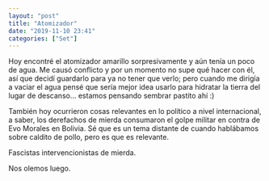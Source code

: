 ```yaml
---
layout: "post"
title: "Atomizador"
date: "2019-11-10 23:41"
categories: ["Set"]
---
```


Hoy encontré el atomizador amarillo sorpresivamente y aún tenía un poco de agua. Me causó conflicto y por un momento no supe qué hacer con él, así que decidí guardarlo para ya no tener que verlo; pero cuando me dirigía a vaciar el agua pensé que sería mejor idea usarlo para hidratar la tierra del lugar de descanso... estamos pensando sembrar pastito ahí :)

También hoy ocurrieron cosas relevantes en lo político a nivel internacional, a saber, los derefachos de mierda consumaron el golpe militar en contra de Evo Morales en Bolivia. Sé que es un tema distante de cuando hablábamos sobre caldito de pollo, pero es que es relevante.

Fascistas intervencionistas de mierda.

Nos olemos luego.
